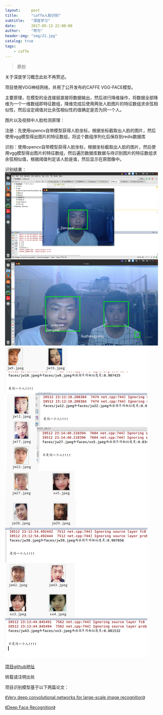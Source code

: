 ```yaml
---
layout:     post
title:      "caffe人脸识别"
subtitle:   "深度学习"
date:       2017-05-13 22:00:00
author:     "蒋为"
header-img: "img/21.jpg"
catalog: true
tags:
    - caffe
---
```

>原创

关于深度学习概念此处不再赘述。

项目使用VGG神经网络，并用了公开发布的CAFFE VGG-FACE模型。

主要原理，在模型的全连接层直接将数据输出，然后进行降维操作，将数据全部降维为一个一维数组即特征数组，降维完成后使用两张人脸图片的特征数组求余弦相似性，然后设定阈值对比余弦相似性的值确定是否为同一个人。

图片以及视频中人脸检测原理：

注册：先使用opencv自带模型获得人脸坐标，根据坐标截取出人脸的图片，然后使用vgg模型得出图片的特征数组，将这个数组序列化后保存到redis数据库

识别：使用opencv自带模型获得人脸坐标，根据坐标截取出人脸的图片，然后使用vgg模型得出图片的特征数组，然后遍历数据库数据与待识别图片的特征数组求余弦相似值，根据阈值判定该人脸是谁，然后显示在原图像中。

识别结果：
<img src="/img/articleImg/r1.png"> <br>
<img src="/img/articleImg/r2.png"> <br>
<img src="/img/articleImg/r3.png"> <br>

[项目github地址](https://github.com/jiangwei1995910/Face-recognition-test)

转载请注明出处

项目识别模型基于以下两篇论文：

[《Very deep convolutional networks for large-scale image recognition》](http://xueshu.baidu.com/s?wd=paperuri%3A%282801f41808e377a1897a3887b6758c59%29&filter=sc_long_sign&tn=SE_xueshusource_2kduw22v&sc_vurl=http%3A%2F%2Farxiv.org%2Fabs%2F1409.1556&ie=utf-8)

[《Deep Face Recognition》](http://www.robots.ox.ac.uk/~vedaldi/assets/pubs/parkhi15deep.pdf)
